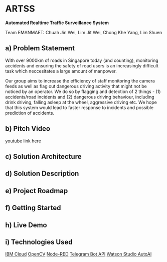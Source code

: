 # ARTSS
**Automated Realtime Traffic Surveillance System**

Team EMANMAET: Chuah Jin Wei, Lim Jit Wei, Chong Khe Yang, Lim Shuen

## a) Problem Statement
With over 9000km of roads in Singapore today (and counting), monitoring accidents and ensuring the safety of road users is an increasingly difficult task which neccesitates a large amount of manpower.

Our group aims to increase the efficiency of staff monitoring the camera feeds as well as flag out dangerous driving activity that might not be noticed by an operator. We do so by flagging and detection of 2 things - (1) accidents/road incidents and (2) dangerous driving behaviour, including drink driving, falling asleep at the wheel, aggressive driving etc. We hope that this system would lead to faster response to incidents and possible prediction of accidents.

## b) Pitch Video
youtube link here

## c) Solution Architecture

## d) Solution Description

## e) Project Roadmap

## f) Getting Started

## h) Live Demo

## i) Technologies Used
[IBM Cloud](https://www.ibm.com/sg-en/cloud)
[OpenCV](http://opencv.org/)
[Node-RED](https://nodered.org/)
[Telegram Bot API](https://core.telegram.org/bots/api)
[Watson Studio AutoAI](https://www.ibm.com/sg-en/cloud/watson-studio/autoai)
